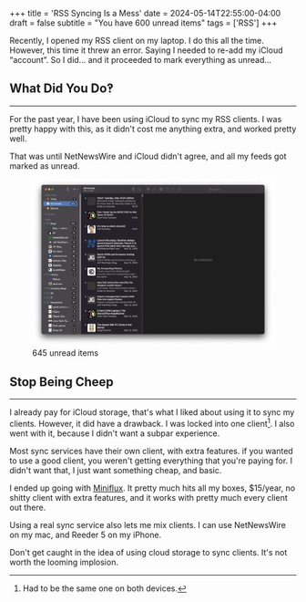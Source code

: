 +++
title = 'RSS Syncing Is a Mess'
date = 2024-05-14T22:55:00-04:00
draft = false
subtitle = "You have 600 unread items"
tags = ['RSS']
+++

Recently, I opened my RSS client on my laptop. I do this all the time. However, this time it threw an error. Saying I needed to re-add my iCloud “account”. So I did… and it proceeded to mark everything as unread…

<h2>What Did You Do‽</h2>
<hr>

For the past year, I have been using iCloud to sync my RSS clients. I was pretty happy with this, as it didn't cost me anything extra, and worked pretty well.

That was until NetNewsWire and iCloud didn't agree, and all my feeds got marked as unread.

<figure>
	<img src="fig1.webp"/>
	<figcaption>645 unread items</figcaption>
</figure>

<h2>Stop Being Cheep</h2>
<hr>

I already pay for iCloud storage, that's what I liked about using it to sync my clients. However, it did have a drawback. I was locked into one client[^1]. I also went with it, because I didn't want a subpar experience.

Most sync services have their own client, with extra features. if you wanted to use a good client, you weren't getting everything that you're paying for. I didn't want that, I just want something cheap, and basic.

I ended up going with [Miniflux](https://miniflux.app). It pretty much hits all my boxes, $15/year, no shitty client with extra features, and it works with pretty much every client out there.

Using a real sync service also lets me mix clients. I can use NetNewsWire on my mac, and Reeder 5 on my iPhone.

Don't get caught in the idea of using cloud storage to sync clients. It's not worth the looming implosion.

[^1]: Had to be the same one on both devices.